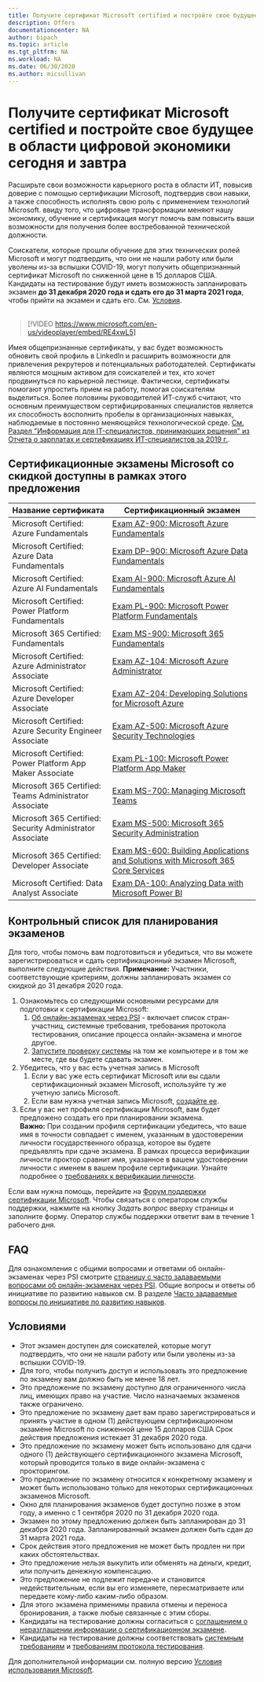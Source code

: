 ```yaml
---
title: Получите сертификат Microsoft certified и постройте свое будущее в области цифровой экономики сегодня и завтра | Microsoft Docs
description: Offers 
documentationcenter: NA 
author: bipach
ms.topic: article
ms.tgt_pltfrm: NA
ms.workload: NA
ms.date: 06/30/2020
ms.author: micsullivan
---
```

# Получите сертификат Microsoft certified и постройте свое будущее в области цифровой экономики сегодня и завтра

Расширьте свои возможности карьерного роста в области ИТ, повысив доверие с помощью сертификации Microsoft, подтвердив свои навыки, а также способность исполнять свою роль с применением технологий Microsoft. ввиду того, что цифровые трансформации меняют нашу экономику, обучение и сертификация могут помочь вам повысить ваши возможности для получения более востребованной технической должности.

Соискатели, которые прошли обучение для этих технических ролей Microsoft и могут подтвердить, что они не нашли работу или были уволены из-за вспышки COVID-19, могут получить общепризнанный сертификат Microsoft по сниженной цене в 15 долларов США. Кандидаты на тестирование будут иметь возможность запланировать экзамен **до 31 декабря 2020 года и сдать его до 31 марта 2021 года**, чтобы прийти на экзамен и сдать его. См. [Условия](#terms-conditions).
<br/>
<br/>

> [!VIDEO https://www.microsoft.com/en-us/videoplayer/embed/RE4xwL5]

Имея общепризнанные сертификаты, у вас будет возможность обновить свой профиль в LinkedIn и расширить возможности для привлечения рекрутеров и потенциальных работодателей. Сертификаты являются мощным активом для соискателей и тех, кто хочет продвинуться по карьерной лестнице. Фактически, сертификаты помогают упростить прием на работу, помогая соискателям выделиться. Более половины руководителей ИТ-служб считают, что основным преимуществом сертифицированных специалистов является их способность восполнить пробелы в организационных навыках, наблюдаемые в постоянно меняющейся технологической среде. [См. Раздел "Информация для IT-специалистов, принимающих решения" из Отчета о зарплатах и сертификациях ИТ-специалистов за 2019 г.](#terms-conditions).

## Сертификационные экзамены Microsoft со скидкой доступны в рамках этого предложения

| Название сертификата | Сертификационный экзамен |
|-|-|
|Microsoft Certified: Azure Fundamentals|[Exam AZ-900: Microsoft Azure Fundamentals](/learn/certifications/exams/az-900)|
|Microsoft Certified: Azure Data Fundamentals|[Exam DP-900: Microsoft Azure Data Fundamentals](/learn/certifications/exams/dp-900)|
|Microsoft Certified: Azure AI Fundamentals|[Exam AI-900: Microsoft Azure AI Fundamentals](/learn/certifications/exams/ai-900)|
|Microsoft Certified: Power Platform Fundamentals|[Exam PL-900: Microsoft Power Platform Fundamentals](/learn/certifications/exams/pl-900)|
|Microsoft 365 Certified: Fundamentals|[Exam MS-900: Microsoft 365 Fundamentals](/learn/certifications/exams/ms-900)|
|Microsoft Certified: Azure Administrator Associate|[Exam AZ-104: Microsoft Azure Administrator](/learn/certifications/exams/az-104)|
|Microsoft Certified: Azure Developer Associate|[Exam AZ-204: Developing Solutions for Microsoft Azure](/learn/certifications/exams/az-204)|
|Microsoft Certified: Azure Security Engineer Associate|[Exam AZ-500: Microsoft Azure Security Technologies](/learn/certifications/exams/az-500)|
|Microsoft Certified: Power Platform App Maker Associate|[Exam PL-100: Microsoft Power Platform App Maker](/learn/certifications/exams/pl-100)|
|Microsoft 365 Certified: Teams Administrator Associate|[Exam MS-700: Managing Microsoft Teams](/learn/certifications/exams/ms-700)|
|Microsoft 365 Certified: Security Administrator Associate|[Exam MS-500: Microsoft 365 Security Administration](/learn/certifications/exams/ms-500)|
|Microsoft 365 Certified: Developer Associate|[Exam MS-600: Building Applications and Solutions with Microsoft 365 Core Services](/learn/certifications/exams/ms-600)|
|Microsoft Certified: Data Analyst Associate|[Exam DA-100: Analyzing Data with Microsoft Power BI](/learn/certifications/exams/da-100)|

## Контрольный список для планирования экзаменов

Для того, чтобы помочь вам подготовиться и убедиться, что вы можете зарегистрироваться и сдать сертификационный экзамен Microsoft, выполните следующие действия. **Примечание:** Участники, соответствующие критериям, должны запланировать экзамен со скидкой до 31 декабря 2020 года.

1. Ознакомьтесь со следующими основными ресурсами для подготовки к сертификации Microsoft:
	1. [Об онлайн-экзаменах через PSI](/learn/certifications/online-exams-psi) - включает список стран-участниц, системные требования, требования протокола тестирования, описание процесса онлайн-экзамена и многое другое.  
	2. [Запустите проверку системы](https://syscheck.bridge.psiexams.com/) на том же компьютере и в том же месте, где вы будете сдавать экзамен.
2. Убедитесь, что у вас есть учетная запись в Microsoft
	1. Если у вас уже есть сертификат Microsoft или вы сдали сертификационный экзамен Microsoft, используйте ту же учетную запись Microsoft.  
	2. Если вам нужна учетная запись Microsoft, [создайте ее](https://account.microsoft.com/account/manage-my-account).
3. Если у вас нет профиля сертификации Microsoft, вам будет предложено создать его при планировании экзамена. <br/>**Важно:** При создании профиля сертификации убедитесь, что ваше имя в точности совпадает с именем, указанным в удостоверении личности государственного образца, которое вы будете предъявлять при сдаче экзамена. В рамках процесса верификации личности проктор сравнит имя, указанное в вашем удостоверении личности с именем в вашем профиле сертификации. Узнайте подробнее о [требованиях к верификации личности](/learn/certifications/online-exams-psi#identity-verification-requirements).

Если вам нужна помощь, перейдите на [Форум поддержки сертификации Microsoft](https://aka.ms/mcpforum). Чтобы связаться с оператором службы поддержки, нажмите на кнопку *Задать вопрос* вверху страницы и заполните форму. Оператор службы поддержки ответит вам в течение 1 рабочего дня.

## FAQ

Для ознакомления с общими вопросами и ответами об онлайн-экзаменах через PSI смотрите [страницу с часто задаваемыми вопросами об онлайн-экзаменах через PSI](/learn/certifications/online-exams-psi#frequently-asked-questions). Общие вопросы и ответы об инициативе по развитию навыков см. В разделе [Часто задаваемые вопросы по инициативе по развитию навыков](https://aka.ms/JobSeekerFAQ).

## <a name="terms-conditions"></a> Условиями

- Этот экзамен доступен для соискателей, которые могут подтвердить, что они не нашли работу или были уволены из-за вспышки COVID-19.
- Для того, чтобы получить доступ и использовать это предложение по экзамену вам должно быть не менее 18 лет.
- Это предложение по экзамену доступно для ограниченного числа лиц, имеющих право на участие. Число назначаемых экзаменов также ограничено.
- Это предложение по экзамену дает вам право зарегистрироваться и принять участие в одном (1) действующем сертификационном экзамене Microsoft по сниженной цене 15 долларов США Срок действия предложения истекает 31 декабря 2020 года.
- Это предложение по экзамену может быть использовано для сдачи одного (1) действующего сертификационного экзамена Microsoft, который проводится только в виде онлайн-экзамена с прокторингом.
- Это предложение по экзамену относится к конкретному экзамену и может быть использовано только для некоторых сертификационных экзаменов Microsoft.
- Окно для планирования экзаменов будет доступно позже в этом году, а именно с 1 сентября 2020 по 31 декабря 2020 года.
- Экзамен по этому предложению должен быть запланирован до 31 декабря 2020 года. Запланированный экзамен должен быть сдан до 31 марта 2021 года.
- Срок действия этого предложения не может быть продлен ни при каких обстоятельствах.
- Это предложение нельзя выкупить или обменять на деньги, кредит, или получить денежную компенсацию.
- Это предложение не подлежит передаче и становится недействительным, если вы его изменяете, пересматриваете или передаете кому-либо каким-либо образом.
- Для этого экзамена применимы правила отмены и переноса бронирования, а также любые связанные с этим сборы.
- Кандидаты на тестирование должны согласиться с [соглашением о неразглашении информации о сертификационном экзамене](/learn/certifications/certification-exam-policies#non-disclosure-agreement).
- Кандидаты на тестирование должны соответствовать [системным требованиям](/learn/certifications/online-exams-psi#system-requirements) и [требованиям протокола тестирования](/learn/certifications/online-exams-psi#testing-protocol-requirements).

Для дополнительной информации см. полную версию [Условия использования Microsoft](https://www.microsoft.com/en-us/legal/intellectualproperty/copyright/default.aspx).
